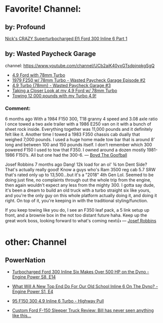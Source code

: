 # Favorite! Channel:

## by: Profound
[Nick's CRAZY Superturbocharged Efi Ford 300 Inline 6 Part 1](https://youtu.be/PQmL2nXjTGc)

## by: Wasted Paycheck Garage
channel: https://www.youtube.com/channel/UCb2aiK40yxGTsdpjnpkgSgQ
- [4.9 Ford with 78mm Turbo](https://youtu.be/nkTuYL9uLW4)
- [1979 F250 w/ 78mm Turbo - Wasted Paycheck Garage Episode #2](https://youtu.be/lxa6nTh93iQ?list=TLPQMTAwODIwMjLXi1oFDHOwxA)
- [4.9 Turbo (78mm) - Wasted Paycheck Garage #3](https://youtu.be/1J5WsH54F0M?list=TLPQMTAwODIwMjLXi1oFDHOwxA)
- [Taking a Closer Look at my 4.9 Ford w/ 78mm Turbo](https://youtu.be/eNYPgm45W4w)
- [Towing 12,000 pounds with my Turbo 4.9!](https://youtu.be/leUwHonMGgY)

### Comment:
6 months ago
With a 1984 F150 300, T18 granny 4 speed and 3.08 axle ratio I once towed a two axle trailer with a 1986 E250 van on it with a bunch of sheet rock inside. Everything together was 11,000 pounds and it definitely felt like it. Another time I towed a 1983 F350 chassis cab dually that weighed 7,000 pounds. I used a huge home made tow bar that is around 8’ long and between 100 and 150 pounds itself. I don’t remember which 300 powered F150 I used to tow that F350. I owned around a dozen mostly 1981-1986 F150’s. All but one had the 300-6.
— [Boyd The Goofball](https://www.youtube.com/watch?v=leUwHonMGgY&lc=UgzXJSZqT4yXlTECKah4AaABAg)

Josef Robbins
7 months ago
Dang!  12k load for an ol'  ¾ ton Dent Side?  That's actually really good!  Know a guys who's Ram 3500 reg cab 5.7 SRW that's rated only up to 13,500...but it's a "2018" 4th Gen Lol.  Seemed to be doing just fine, no complaints through out the whole trip from the engine, then again wouldn't expect any less from the mighty 300.   I gotta say dude, it's been a dream to build an old truck with a turbo straight six like yours, and you're the only guy on this whole platform actually doing it, and doing it right.  On top of it, you're keeping in with the traditional styling/function.   

If you keep towing like you do, I see an F350 leaf pack, a 5 link setup up front, and a brownie box in the not too distant future haha. Keep up the great work boss, looking forward to what's coming next👍
— [Josef Robbins](https://www.youtube.com/watch?v=leUwHonMGgY&lc=UgzMb7XU0xob1KQ0wAd4AaABAg)

# other: Channel
## PowerNation
- [Turbocharged Ford 300 Inline Six Makes Over 500 HP on the Dyno - Engine Power S8, E14](https://youtu.be/SZoV6E5DDXI)
- [What Will A New Top End Do For Our Old School Inline 6 On The Dyno? - Engine Power S1, E4](https://youtu.be/6PVpBqntlVI)

- [95 F150 300 4.9 Inline 6 Turbo - Highway Pull](https://youtu.be/tbE5vH87v5s)
- [Custom Ford F-150 Sleeper Truck Review: Bill has never seen anything like this...](https://youtu.be/c54peOvSc9I)
